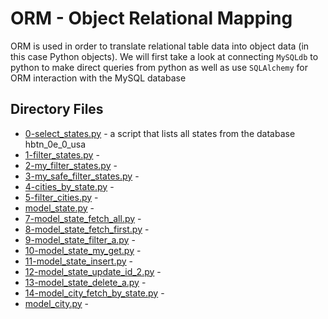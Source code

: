 # ORM - Object Relational Mapping

ORM is used in order to translate relational table data into object data (in this case Python objects). We 
will first take a look at connecting `MySQLdb` to python to make direct queries from python as well as use 
`SQLAlchemy` for ORM interaction with the MySQL database

## Directory Files

* [0-select_states.py](0-select_states.py) - a script that lists all states from the database hbtn_0e_0_usa
* [1-filter_states.py](1-filter_states.py) - 
* [2-my_filter_states.py](2-my_filter_states.py) - 
* [3-my_safe_filter_states.py](3-my_safe_filter_states.py) - 
* [4-cities_by_state.py](4-cities_by_state.py) - 
* [5-filter_cities.py](5-filter_cities.py) - 
* [model_state.py](model_state.py) - 
* [7-model_state_fetch_all.py](7-model_state_fetch_all.py) - 
* [8-model_state_fetch_first.py]() - 
* [9-model_state_filter_a.py]() - 
* [10-model_state_my_get.py]() - 
* [11-model_state_insert.py]() - 
* [12-model_state_update_id_2.py]() - 
* [13-model_state_delete_a.py]() - 
* [14-model_city_fetch_by_state.py]() - 
* [model_city.py]() - 
